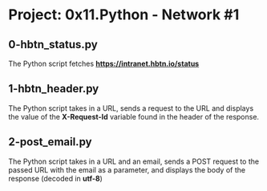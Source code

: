 # Project: 0x11.Python - Network #1

## 0-hbtn_status.py

The Python script fetches **https://intranet.hbtn.io/status**

## 1-hbtn_header.py

The Python script takes in a URL, sends a request to the URL and displays the value of the **X-Request-Id** variable found in the header of the response.

## 2-post_email.py

The Python script takes in a URL and an email, sends a POST request to the passed URL with the email as a parameter, and displays the body of the response (decoded in **utf-8**)